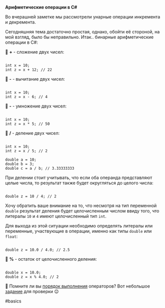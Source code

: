 **Арифметические операции в C#**

Во вчерашней заметке мы рассмотрели унарные операции инкремента и декремента. 

Сегодняшняя тема достаточно простая, однако, обойти её стороной, на мой взгляд, было бы неправильно. Итак.. бинарные арифметические операции в C#:

🔸 **+** - сложение двух чисел:

```

int x = 10;
int z = x + 12; // 22
```

🔸 **-** - вычитание двух чисел:

```

int x = 10;
int z = x - 6; // 4
```

🔸 **-** - умножение двух чисел:

```

int x = 10;
int z = x * 5; // 50
```

🔸 **/** - деление двух чисел:

```

int x = 10;
int z = x / 5; // 2
 
double a = 10;
double b = 3;
double c = a / b; // 3.33333333
```

При делении стоит учитывать, что если оба операнда представляют целые числа, то результат также будет округляться до целого числа:

```

double z = 10 / 4; // 2
```

Хочу обратить ваше внимание на то, что несмотря на тип переменной `double` результат деления будет целочисленным числом ввиду того, что литералы `10` и `4` имеют целочисленный тип `int`.

Для выхода из этой ситуации необходимо определять литералы или переменные, участвующие в операции, именно как типы `double` или `float`:

```

double z = 10.0 / 4.0; // 2.5
```

🔸 **%** - остаток от целочисленного деления:

```

double x = 10.0;
double z = x % 4.0; // 2
```

💬 Помните ли вы [порядок выполнения](https://docs.microsoft.com/en-us/dotnet/csharp/language-reference/operators/) операторов? Вот небольшое [задание](https://telegra.ph/C-arithmetic-operators-quiz-10-20) для проверки 😉

#basics